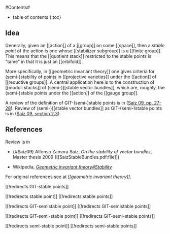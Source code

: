 
#Contents#
* table of contents
{:toc}

## Idea

Generally, given an [[action]] of a [[group]] on some [[space]], then a _stable point_ of the action is one whose [[stabilizer subgroup]] is a [[finite group]]. This means that the [[quotient stack]] restricted to the stable points is "tame" in that it is just an [[orbifold]].

More specifically, in [[geometric invariant theory]] one gives criteria for (semi-)stability of points in [[projective varieties]] under the [[action]] of [[reductive groups]]. A central application here is to the construction of [[moduli stacks]] of (semi-)[[stable vector bundles]], which are, roughly, the (semi-)stable points under the [[action]] of the [[gauge group]].

A review of the definition of GIT-(semi-)stable points is in ([Saiz 09, pp. 27-28](#Saiz09)). Review of (semi-)[[stable vector bundles]] as GIT-(semi-)stable points is in ([Saiz 09, section 2.3](#Saiz09)).

## References

Review is in 

* {#Saiz09} Alfonso Zamora Saiz, _On the stability of vector bundles_, Master thesis 2009 ([[SaizStableBundles.pdf:file]])

* Wikipedia, _[Geometric invariant theory#Stability](http://en.wikipedia.org/wiki/Geometric_invariant_theory#Stability)_

For original references see at _[[geometric invariant theory]]_.

[[!redirects GIT-stable points]]

[[!redirects stable point]]
[[!redirects stable points]]

[[!redirects GIT-semistable point]]
[[!redirects GIT-semistable points]]

[[!redirects GIT-semi-stable point]]
[[!redirects GIT-semi-stable points]]

[[!redirects semi-stable point]]
[[!redirects semi-stable points]]
